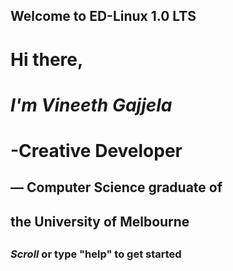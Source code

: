 



## Welcome to ED-Linux 1.0 LTS



#  Hi there,
#  *I'm Vineeth Gajjela*
#  -Creative Developer
##     — Computer Science graduate of
##        the University of Melbourne
##
###   *Scroll* or type "help" to get started
